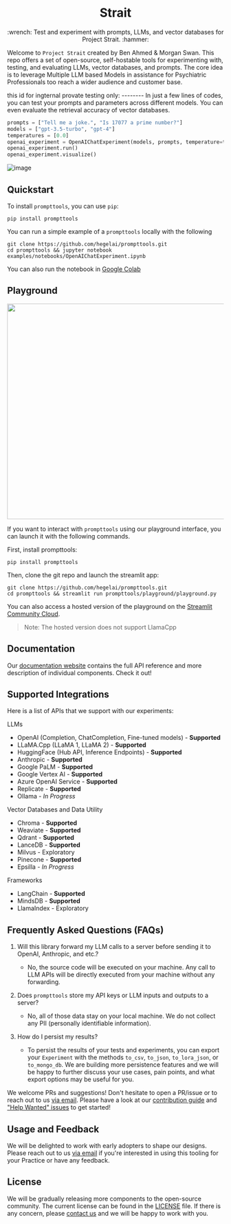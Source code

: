 <h1 align="center">
 </picture>
 </a>
 <br>
 Strait
</h1>
<p align="center">
:wrench: Test and experiment with prompts, LLMs, and vector databases for Project Strait. :hammer:
<p align="center">
</p>


Welcome to `Project Strait` created by Ben Ahmed & Morgan Swan. This repo offers a set of open-source, self-hostable tools for experimenting with, testing, and evaluating LLMs, vector databases, and prompts. The core idea is to leverage Multiple LLM based Models in assistance for Psychiatric Professionals too reach a wider audience and customer base. 

this id for ingternal provate testing only: --------
In just a few lines of codes, you can test your prompts and parameters across different models. You can even evaluate the retrieval accuracy of vector databases.

```python
prompts = ["Tell me a joke.", "Is 17077 a prime number?"]
models = ["gpt-3.5-turbo", "gpt-4"]
temperatures = [0.0]
openai_experiment = OpenAIChatExperiment(models, prompts, temperature=temperatures)
openai_experiment.run()
openai_experiment.visualize()
```


![image](img/demo.gif)


## Quickstart

To install `prompttools`, you can use `pip`:

```
pip install prompttools
```

You can run a simple example of a `prompttools` locally with the following

```
git clone https://github.com/hegelai/prompttools.git
cd prompttools && jupyter notebook examples/notebooks/OpenAIChatExperiment.ipynb
```

You can also run the notebook in [Google Colab](https://colab.research.google.com/drive/1YVcpBew8EqbhXFN8P5NaFrOIqc1FKWeS?usp=sharing)

## Playground

<p align="center">
  <img src="img/playground.gif" width="1000" height="500">
</p>

If you want to interact with `prompttools` using our playground interface, you can launch it with the following commands.

First, install prompttools:

```
pip install prompttools
```

Then, clone the git repo and launch the streamlit app:

```
git clone https://github.com/hegelai/prompttools.git
cd prompttools && streamlit run prompttools/playground/playground.py
```

You can also access a hosted version of the playground on the [Streamlit Community Cloud](https://prompttools.streamlit.app/).

> Note: The hosted version does not support LlamaCpp

## Documentation

Our [documentation website](https://prompttools.readthedocs.io/en/latest/index.html) contains the full API reference
and more description of individual components. Check it out!

## Supported Integrations

Here is a list of APIs that we support with our experiments:

LLMs
- OpenAI (Completion, ChatCompletion, Fine-tuned models) - **Supported**
- LLaMA.Cpp (LLaMA 1, LLaMA 2) - **Supported**
- HuggingFace (Hub API, Inference Endpoints) - **Supported**
- Anthropic - **Supported**
- Google PaLM - **Supported**
- Google Vertex AI - **Supported**
- Azure OpenAI Service - **Supported**
- Replicate - **Supported**
- Ollama - _In Progress_

Vector Databases and Data Utility
- Chroma - **Supported**
- Weaviate - **Supported**
- Qdrant - **Supported**
- LanceDB - **Supported**
- Milvus - Exploratory
- Pinecone - **Supported**
- Epsilla - _In Progress_

Frameworks
- LangChain - **Supported**
- MindsDB - **Supported**
- LlamaIndex - Exploratory

## Frequently Asked Questions (FAQs)

1. Will this library forward my LLM calls to a server before sending it to OpenAI, Anthropic, and etc.?
    - No, the source code will be executed on your machine. Any call to LLM APIs will be directly executed from your machine without any forwarding.

2. Does `prompttools` store my API keys or LLM inputs and outputs to a server?
    - No, all of those data stay on your local machine. We do not collect any PII (personally identifiable information).

3. How do I persist my results?
   -  To persist the results of your tests and experiments, you can export your `Experiment` with the methods `to_csv`,
      `to_json`, `to_lora_json`, or `to_mongo_db`. We are building more persistence features and we will be happy to further discuss your use cases, pain points, and what export
      options may be useful for you.


We welcome PRs and suggestions! Don't hesitate to open a PR/issue or to reach out to us [via email](mailto:team@hegel-ai.com).
Please have a look at our [contribution guide](CONTRIBUTING.md) and
["Help Wanted" issues](https://github.com/hegelai/prompttools/issues?q=is%3Aopen+is%3Aissue+label%3A%22help+wanted%22) to get started!

## Usage and Feedback

We will be delighted to work with early adopters to shape our designs. Please reach out to us [via email](mailto:A.Ben.Ahmed@gmail.com) if you're
interested in using this tooling for your Practice or have any feedback.

## License

We will be gradually releasing more components to the open-source community. The current license can be found in the  [LICENSE](LICENSE) file. If there is any concern, please [contact us](mailto:eam@hegel-ai.com) and we will be happy to work with you.
